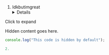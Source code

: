 1. Idkbutimgreat
   <details>
<summary>Click to expand</summary>

Hidden content goes here.

```javascript
console.log("This code is hidden by default");

2.
